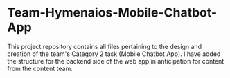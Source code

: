 # Team-Hymenaios-Mobile-Chatbot-App
This project repository contains all files pertaining to the design and creation of the team's Category 2 task (Mobile Chatbot App).
I have added the structure for the backend side of the web app in anticipation for content from the content team.
